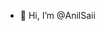 - 👋 Hi, I’m @AnilSaii

<!---
AnilSaii/AnilSaii is a ✨ special ✨ repository because its `README.md` (this file) appears on your GitHub profile.
You can click the Preview link to take a look at your changes.
--->
